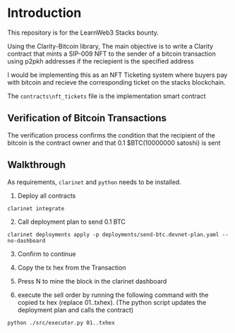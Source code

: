 # Introduction

This repository is for the LearnWeb3 Stacks bounty.

Using the Clarity-Bitcoin library, The main objective is to write a Clarity contract that mints a SIP-009 NFT to the sender of a bitcoin transaction using p2pkh addresses if the reciepient is the specified address

I would be implementing this as an NFT Ticketing system where buyers pay with bitcoin and recieve the corresponding ticket on the stacks blockchain.

The `contracts\nft_tickets` file is the implementation smart contract


## Verification of Bitcoin Transactions

The verification process confirms the condition that the recipient of the bitcoin is the contract owner and that 0.1 $BTC(10000000 satoshi) is sent

## Walkthrough

As requirements, `clarinet` and `python` needs to be installed.

1. Deploy all contracts
```
clarinet integrate
```

2. Call deployment plan to send 0.1 BTC
```
clarinet deployments apply -p deployments/send-btc.devnet-plan.yaml --no-dashboard
```
3. Confirm to continue

4. Copy the tx hex from the Transaction

5. Press N to mine the block in the clarinet dashboard

6. execute the sell order by running the following command with the copied tx hex (replace 01..txhex). (The python script updates the deployment plan and calls the contract)
```
python ./src/executor.py 01..txhex
```
